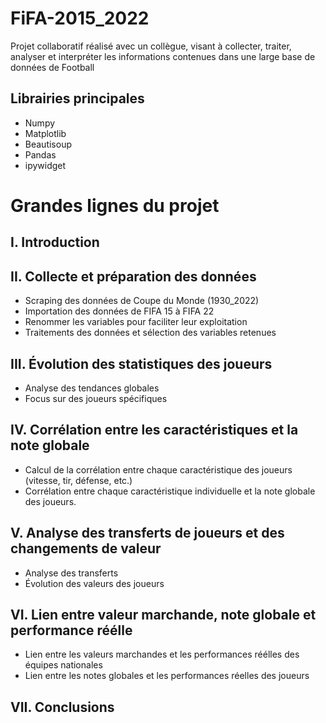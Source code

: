 # FiFA-2015_2022

Projet collaboratif réalisé avec un collègue, visant à collecter, traiter, analyser et interpréter les informations contenues dans une large base de données de Football

## Librairies principales
- Numpy
- Matplotlib
- Beautisoup
- Pandas
- ipywidget

# Grandes lignes du projet
## I. Introduction
## II. Collecte et préparation des données
- Scraping des données de Coupe du Monde (1930_2022)
- Importation des données de FIFA 15 à FIFA 22 
- Renommer les variables pour faciliter leur exploitation 
- Traitements des données et sélection des variables retenues
## III. Évolution des statistiques des joueurs
- Analyse des tendances globales
- Focus sur des joueurs spécifiques
## IV. Corrélation entre les caractéristiques et la note globale
- Calcul de la corrélation entre chaque caractéristique des joueurs (vitesse, tir, défense, etc.)
- Corrélation entre chaque caractéristique individuelle et la note globale des joueurs.
## V. Analyse des transferts de joueurs et des changements de valeur
* Analyse des transferts
* Évolution des valeurs des joueurs
## VI. Lien entre valeur marchande, note globale et performance réélle
- Lien entre les valeurs marchandes et les performances réélles des équipes nationales
- Lien entre les notes globales et les performances réelles des joueurs
## VII. Conclusions
